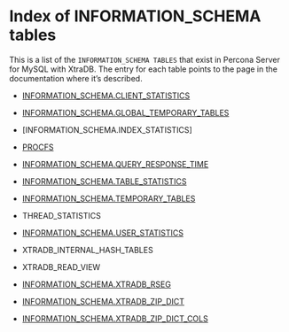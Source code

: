 # Index of INFORMATION_SCHEMA tables

This is a list of the `INFORMATION_SCHEMA TABLES` that exist in Percona Server for MySQL with XtraDB. The entry for each table points to the page in the documentation where it’s described.

* [INFORMATION_SCHEMA.CLIENT_STATISTICS](user-stats.md#client-statistics)

* [INFORMATION_SCHEMA.GLOBAL_TEMPORARY_TABLES](user-stats.md#index-statistics)

* [INFORMATION_SCHEMA.INDEX_STATISTICS]

* [PROCFS](procfs-plugin.md#procfs)

* [INFORMATION_SCHEMA.QUERY_RESPONSE_TIME](https://docs.percona.com/percona-server/5.7/response_time_distribution.html#query-response-time)

* [INFORMATION_SCHEMA.TABLE_STATISTICS](user-stats.md#table-statistics)

* [INFORMATION_SCHEMA.TEMPORARY_TABLES](misc-info-schema-tables.md#id1)

* THREAD_STATISTICS

* [INFORMATION_SCHEMA.USER_STATISTICS](user-stats.md#id3)

* XTRADB_INTERNAL_HASH_TABLES

* XTRADB_READ_VIEW

* [INFORMATION_SCHEMA.XTRADB_RSEG](misc-info-schema-tables.md#xtradb-rseg)

* [INFORMATION_SCHEMA.XTRADB_ZIP_DICT](compressed-columns.md#xtradb-zip-dict)

* [INFORMATION_SCHEMA.XTRADB_ZIP_DICT_COLS](compressed-columns.md#xtradb-zip-dict-cols)

